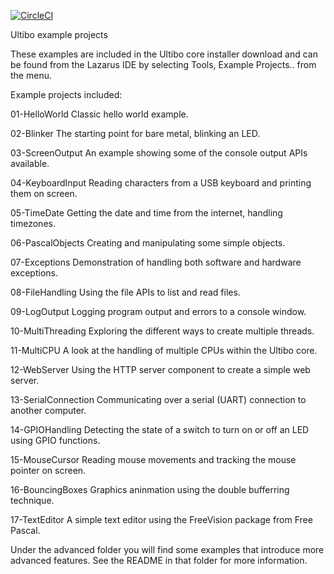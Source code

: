 [![CircleCI](https://circleci.com/gh/markfirmware/Examples/tree/circleci.svg?style=svg)](https://circleci.com/gh/markfirmware/Examples/tree/circleci)

Ultibo example projects

These examples are included in the Ultibo core installer download and can be found from the Lazarus IDE by selecting Tools, Example Projects.. from the menu.

Example projects included:

   01-HelloWorld       Classic hello world example.
   
   02-Blinker          The starting point for bare metal, blinking an LED.
   
   03-ScreenOutput     An example showing some of the console output APIs available.
   
   04-KeyboardInput    Reading characters from a USB keyboard and printing them on screen.
   
   05-TimeDate         Getting the date and time from the internet, handling timezones.
   
   06-PascalObjects    Creating and manipulating some simple objects.
   
   07-Exceptions       Demonstration of handling both software and hardware exceptions.
   
   08-FileHandling     Using the file APIs to list and read files.
   
   09-LogOutput        Logging program output and errors to a console window.
   
   10-MultiThreading   Exploring the different ways to create multiple threads.
   
   11-MultiCPU         A look at the handling of multiple CPUs within the Ultibo core.
   
   12-WebServer        Using the HTTP server component to create a simple web server.

   13-SerialConnection Communicating over a serial (UART) connection to another computer.
   
   14-GPIOHandling     Detecting the state of a switch to turn on or off an LED using GPIO functions.
   
   15-MouseCursor      Reading mouse movements and tracking the mouse pointer on screen.
   
   16-BouncingBoxes    Graphics aninmation using the double bufferring technique.
   
   17-TextEditor       A simple text editor using the FreeVision package from Free Pascal.
   
Under the advanced folder you will find some examples that introduce more advanced features. See the README in that folder for more information.
   


